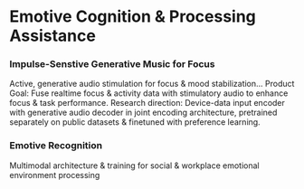 # Emotive Cognition & Processing Assistance

### Impulse-Senstive Generative Music for Focus
Active, generative audio stimulation for focus & mood stabilization...
Product Goal: Fuse realtime focus & activity data with stimulatory audio to enhance focus & task performance.
Research direction: Device-data input encoder with generative audio decoder in joint encoding architecture, pretrained separately on public datasets & finetuned with preference learning.

### Emotive Recognition
Multimodal architecture & training for social & workplace emotional environment processing
